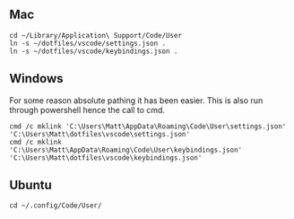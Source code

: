 
## Mac

```shell
cd ~/Library/Application\ Support/Code/User
ln -s ~/dotfiles/vscode/settings.json .
ln -s ~/dotfiles/vscode/keybindings.json .
```

## Windows

For some reason absolute pathing it has been easier. This is also run through powershell hence the call to cmd.

 ```shell
cmd /c mklink 'C:\Users\Matt\AppData\Roaming\Code\User\settings.json' 'C:\Users\Matt\dotfiles\vscode\settings.json'
cmd /c mklink 'C:\Users\Matt\AppData\Roaming\Code\User\keybindings.json' 'C:\Users\Matt\dotfiles\vscode\keybindings.json'
 ```



## Ubuntu

```
cd ~/.config/Code/User/
```